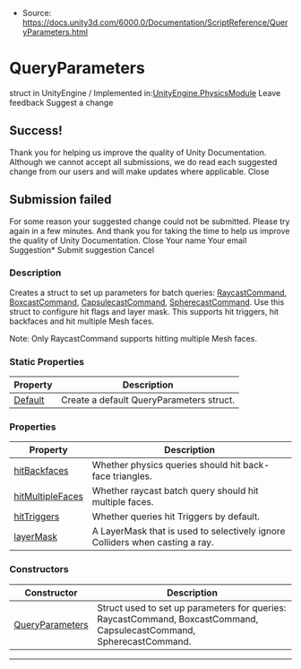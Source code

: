 * Source: https://docs.unity3d.com/6000.0/Documentation/ScriptReference/QueryParameters.html

# QueryParameters
struct in UnityEngine
/
Implemented in:[UnityEngine.PhysicsModule](https://docs.unity3d.com/6000.0/Documentation/ScriptReference/UnityEngine.PhysicsModule.html)
Leave feedback
Suggest a change
## Success!
Thank you for helping us improve the quality of Unity Documentation. Although we cannot accept all submissions, we do read each suggested change from our users and will make updates where applicable.
Close
## Submission failed
For some reason your suggested change could not be submitted. Please <a>try again</a> in a few minutes. And thank you for taking the time to help us improve the quality of Unity Documentation.
Close
Your name Your email Suggestion* Submit suggestion
Cancel
### Description
Creates a struct to set up parameters for batch queries: [RaycastCommand](https://docs.unity3d.com/6000.0/Documentation/ScriptReference/RaycastCommand.html), [BoxcastCommand](https://docs.unity3d.com/6000.0/Documentation/ScriptReference/BoxcastCommand.html), [CapsulecastCommand](https://docs.unity3d.com/6000.0/Documentation/ScriptReference/CapsulecastCommand.html), [SpherecastCommand](https://docs.unity3d.com/6000.0/Documentation/ScriptReference/SpherecastCommand.html).
Use this struct to configure hit flags and layer mask. This supports hit triggers, hit backfaces and hit multiple Mesh faces.  
  
Note: Only RaycastCommand supports hitting multiple Mesh faces.
### Static Properties
Property | Description  
---|---  
[Default](https://docs.unity3d.com/6000.0/Documentation/ScriptReference/QueryParameters.Default.html) | Create a default QueryParameters struct.  
### Properties
Property | Description  
---|---  
[hitBackfaces](https://docs.unity3d.com/6000.0/Documentation/ScriptReference/QueryParameters-hitBackfaces.html) | Whether physics queries should hit back-face triangles.  
[hitMultipleFaces](https://docs.unity3d.com/6000.0/Documentation/ScriptReference/QueryParameters-hitMultipleFaces.html) | Whether raycast batch query should hit multiple faces.  
[hitTriggers](https://docs.unity3d.com/6000.0/Documentation/ScriptReference/QueryParameters-hitTriggers.html) | Whether queries hit Triggers by default.  
[layerMask](https://docs.unity3d.com/6000.0/Documentation/ScriptReference/QueryParameters-layerMask.html) | A LayerMask that is used to selectively ignore Colliders when casting a ray.  
### Constructors
Constructor | Description  
---|---  
[QueryParameters](https://docs.unity3d.com/6000.0/Documentation/ScriptReference/QueryParameters-ctor.html) | Struct used to set up parameters for queries: RaycastCommand, BoxcastCommand, CapsulecastCommand, SpherecastCommand.  
* * *
